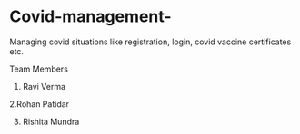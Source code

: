 # Covid-management-
Managing covid situations like registration, login, covid vaccine certificates etc.

Team Members

1. Ravi Verma

2.Rohan Patidar

3. Rishita Mundra
